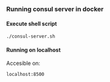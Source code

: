 ### Running consul server in docker


#### Execute shell script

```./consul-server.sh```


#### Running on localhost

Accesible on:

```localhost:8500```